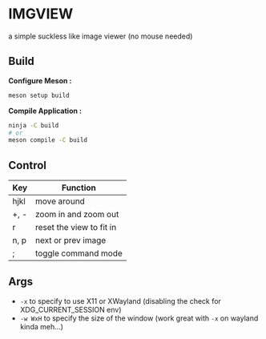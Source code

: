# IMGVIEW
a simple suckless like image viewer (no mouse needed)

## Build

__Configure Meson :__

```sh
meson setup build
```

__Compile Application :__

```sh
ninja -C build
# or
meson compile -C build
```

## Control

| Key  | Function                 |
|------|--------------------------|
| hjkl | move around              |
| +, - | zoom in and zoom out     |
| r    | reset the view to fit in |
| n, p | next or prev image       |
| ;    | toggle command mode      |

## Args
- `-x` to specify to use X11 or XWayland (disabling the check for XDG_CURRENT_SESSION env)
- `-w WxH` to specify the size of the window (work great with `-x` on wayland kinda meh...)
